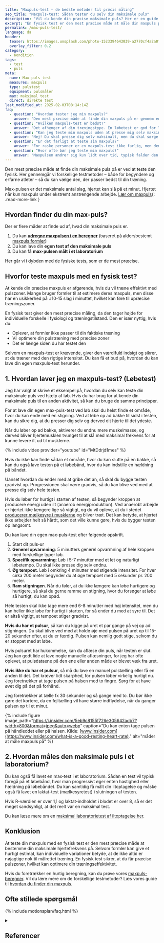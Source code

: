 ```yaml
---
title: "Maxpuls-test – de bedste metoder til præcis måling"
seo_title: "Maxpuls-test: Sådan tester du selv din maksimale puls"
description: "Vil du kende din præcise maksimale puls? Her er en guide til de bedste testmetoder, så du kan finde en test, der passer dig."
excerpt: "En fysisk test er den mest præcise måde at måle din maxpuls på. Se vores guide til de bedste metoder, og find en test, der passer til dig."
permalink: /max-puls-test/
language: da
header:
  teaser: https://images.unsplash.com/photo-1523394643039-a2770cf4a2a0?ixlib=rb-4.0.3&ixid=M3wxMjA3fDB8MHxwaG90by1wYWdlfHx8fGVufDB8fHx8fA%3D%3D&auto=format&fit=crop&h=300&w=400&q=10
  overlay_filter: 0.2
category:
  - Kondition
tags:
  - test
  - puls
meta:
  name: Max puls test
  measures: maxpuls
  type: pulstest
  equipment: pulsmåler
  max: maksimal test
  direct: direkte test
last_modified_at: 2025-02-03T08:14:14Z
faq:
  - question: "Hvordan tester jeg min maxpuls?"
    answer: "Den mest præcise måde at finde din maxpuls på er gennem en fysisk test. Dette kan gøres ved at presse dig selv til maksimal anstrengelse, f.eks. gennem en trappetest eller en intervaltest. Læs mere om testmetoder på vores side."
  - question: "Hvilken maxpuls-test er bedst?"
    answer: "Det afhænger af din træningstype. En løbetest er god for løbere, mens en cykeltest er bedre for cyklister. En laboratorietest med iltoptagelsesmåling er den mest præcise, men kræver professionelt udstyr."
  - question: "Kan jeg teste min maxpuls uden at presse mig selv maksimalt?"
    answer: "Nej! Du skal presse dig selv maksimalt, men du skal sørge for, at du ikke arbejder for hårdt i starten, så du ikke bliver for træt, inden du når op på din maxpuls. Alternativt kan du bruge en beregningsformel, men den er mindre præcis. Se vores [maxpuls-beregner](/max-puls-beregner/) for en hurtig estimering."
  - question: "Er det farligt at teste sin maxpuls?"
    answer: "For raske personer er en maxpuls-test ikke farlig, men den er meget hård. Hvis du har hjerteproblemer eller er i dårlig form, bør du konsultere en læge, før du laver testen."
  - question: "Hvor ofte bør jeg teste min maxpuls?"
    answer: "Maxpulsen ændrer sig kun lidt over tid, typisk falder den 0,5-1 slag/år med alderen. En test hvert eller hvert andet år er som regel nok, medmindre du oplever store ændringer i din form eller præstation."
---
```


Den mest præcise måde at finde din maksimale puls på er ved at teste den fysisk. Her gennemgår vi forskellige testmetoder – både for begyndere og erfarne atleter – så du kan vælge den, der passer bedst til din træning.

Max-pulsen er det maksimale antal slag, hjertet kan slå på et minut. Hjertet når kun maxpuls under ekstremt anstrengende arbejde. [Lær om maxpuls](/test-max-puls/){: .read-more-link } 

## Hvordan finder du din max-puls?

Der er flere måder at finde ud af, hvad din maksimale puls er.

1. Du kan **[udregne maxpulsen i en beregner](/max-puls-beregner/)** (baseret på aldersbestemt [maxpuls formler](/max-puls-formler/))
2. Du kan lave din **egen test af den maksimale puls**
3. Du kan få **max-pulsen målt i et laboratorium**

Her går vi i dybden med de fysiske tests, som er de mest præcise.

## Hvorfor teste maxpuls med en fysisk test?

At kende din præcise maxpuls er afgørende, hvis du vil træne effektivt med pulszoner. Mange bruger formler til at estimere deres maxpuls, men disse har en usikkerhed på ±10-15 slag i minuttet, hvilket kan føre til upræcise træningszoner.

En fysisk test giver den mest præcise måling, da den tager højde for individuelle forskelle i fysiologi og træningstilstand. Den er især nyttig, hvis du:

- Oplever, at formler ikke passer til din faktiske træning
- Vil optimere din pulstræning med præcise zoner
- Det er længe siden du har testet den

Selvom en maxpuls-test er krævende, giver den værdifuld indsigt og sikrer, at du træner med den rigtige intensitet. Du kan få et bud på, hvordan du kan lave din egen maxpuls-test herunder.

## 1. Hvordan laver jeg en maxpuls-test? (Løbetest)

Jeg har valgt at skrive et eksempel på, hvordan du selv kan teste din maksimale puls ved hjælp af løb. Hvis du har brug for at kende din maksimale puls til en anden aktivitet, så kan du bruge de samme principper.

For at lave din egen max-puls-test ved løb skal du helst finde et område, hvor du kan ende med en stigning. Ved at løbe op ad bakke til sidst i testen, kan du sikre dig, at du presser dig selv og derved dit hjerte til det ydeste.

Når du løber op ad bakke, aktiverer du endnu mere muskelmasse, og derved bliver hjertemusklen tvunget til at slå med maksimal frekvens for at kunne levere ilt ud til musklerne.

{% include video provider="youtube" id="MtDdrjd1mes" %}

Hvis du ikke kan finde sådan et område, hvor du kan slutte på en bakke, så kan du også lave testen på et løbebånd, hvor du kan indstille en hældning på båndet.

Uanset hvordan du ender med at gribe det an, så skal du bygge testen gradvist op. Progressionen skal være gradvis, så du kan blive ved med at presse dig selv hele testen.

Hvis du løber for hurtigt i starten af testen, så begynder kroppen at producere energi uden ilt (anaerob energiproduktion). Ved anaerobt arbejde er hjertet ikke længere lige så vigtigt, og du vil opleve, at du i stedet [producerer mælkesyre i musklerne](/maelkesyre-traening/) og bliver træt. Det kan betyde, at hjertet ikke arbejder helt så hårdt, som det ville kunne gøre, hvis du bygger testen op langsomt.

Du kan lave din egen max-puls-test efter følgende opskrift.

1. Start dit puls-ur
2. **Generel opvarmning**: 5 minutters generel opvarmning af hele kroppen med forskellige typer løb.
3. **Specifik opvarmning**: Løb i 5-7 minutter med et let og naturligt løbetempo. Du skal ikke presse dig selv endnu.
4. **Øg tempoet**. Løb i omkring 4 minutter med stigende intensitet. For hver cirka 200 meter begynder du at øge tempoet med 5 sekunder pr. 200 meter.
5. **Ram stigningen**. Når du føler, at du ikke længere kan løbe hurtigere og hurtigere, så skal du gerne ramme en stigning, hvor du forsøger at løbe så hurtigt, du kan opad.

Hele testen skal ikke tage mere end 6-8 minutter med høj intensitet, men du kan heller ikke løbe for hurtigt i starten, for så ender du med at syre til. Det er altså vigtigt, at tempoet stiger gradvist.

**Hvis du har et pulsur**, så kan du kigge på uret et par gange på vej op ad stigningen. Du skal blive ved med at holde øje med pulsen på uret op til 15-20 sekunder efter, at du er færdig. Pulsen kan nemlig godt stige, selvom du er stoppet med at løbe.

Hvis pulsuret har hukommelse, kan du aflæse din puls, når testen er slut. Jeg kan godt lide at lave nogle manuelle aflæsninger, for jeg har ofte oplevet, at pulsdataene på den ene eller anden måde er blevet væk fra uret.

**Hvis ikke du har et pulsur**, så må du lave en manuel pulstælling eller få en anden til det. Det kræver lidt skarphed, for pulsen løber virkelig hurtigt nu. Jeg foretrækker at tage pulsen på halsen med to fingre. Sørg for at have øvet dig på det på forhånd.

Jeg foretrækker at tælle fx 30 sekunder og så gange med to. Du bør ikke gøre det kortere, da en fejltælling vil have større indflydelse, når du ganger pulsen op til et minut.

{% include figure image_path="https://i.insider.com/5eb9c8155f726e305642adb7?width=800&format=jpeg&auto=webp" caption="Du kan enten tage pulsen på håndleddet eller på halsen. Kilde: [www.insider.com](https://www.insider.com/what-is-a-good-resting-heart-rate)." alt="måder at måle maxpuls på" %}

## 2. Hvordan måles den maksimale puls i et laboratorium?

Du kan også få lavet en max-test i et laboratorium. Sådan en test vil typisk foregå på et løbebånd, hvor man progressivt øger enten hastighed eller hældning på løbebåndet. Du kan samtidig få målt din iltoptagelse og måske også få lavet en laktat-test (mælkesyretest) i slutningen af testen.

Hvis R-værdien er over 1,1 og laktat-indholdet i blodet er over 8, så er det meget sandsynligt, at det reelt var en maksimal test.

Du kan læse mere om en [maksimal laboratorietest af iltoptagelse her](/iltoptagelse-laboratorietest/).

## Konklusion

At teste din maxpuls med en fysisk test er den mest præcise måde at bestemme din maksimale hjertefrekvens på. Selvom formler kan give et hurtigt estimat, kan individuelle variationer betyde, at de ikke altid er nøjagtige nok til målrettet træning. En fysisk test sikrer, at du får præcise pulszoner, hvilket kan optimere din træningseffektivitet.

Hvis du foretrækker en hurtig beregning, kan du prøve vores [maxpuls-beregner](/max-puls-beregner/). Vil du lære mere om de forskellige testmetoder? Læs vores guide til [hvordan du finder din maxpuls](/test-max-puls/).

## Ofte stillede spørgsmål

{% include motionsplan/faq.html %}

<details markdown="1" class="references">
  <summary><h2 class="references">Referencer</h2></summary>

- Tanaka, Hirofumi, Kevin Monahan, og Douglas Seals. 2001. “Age-Predicted Maximal Heart Rate Revisited”. Journal of the American College of Cardiology 37 (februar): 153–56. <https://doi.org/10.1016/S0735-1097(00)01054-8>.
- GELLISH, RONALD L.; GOSLIN, BRIAN R.; OLSON, RONALD E.; McDONALD, AUDRY; RUSSI, GARY D.; MOUDGIL, VIRINDER K. Longitudinal Modeling of the Relationship between Age and Maximal Heart Rate, Medicine & Science in Sports & Exercise: May 2007 - Volume 39 - Issue 5 - p 822-829
doi: 10.1097/mss.0b013e31803349c6 - [Artikel](https://journals.lww.com/acsm-msse/Fulltext/2007/05000/Longitudinal_Modeling_of_the_Relationship_between.11.aspx)
- [Effect of Age and Other Factors on Maximal Heart Rate](https://shapeamerica.tandfonline.com/doi/abs/10.1080/02701367.1982.10605252) (Londeree & Moeschberger)
- [The Surprising History of the "HRmax=220-age" Equation](https://www.asep.org/asep/asep/Robergs2.pdf) (PDF of the Journal of Exercise Physiology that includes details of Inbar and other formulas)
- [Training induced changes in maximum heart rate](https://www.ncbi.nlm.nih.gov/pubmed/17960504) (Whyte et al., 2008)
</details>
